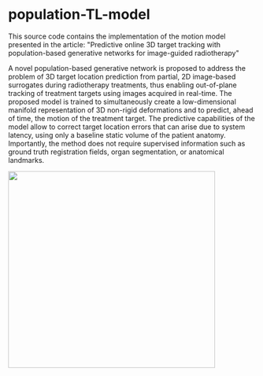 # population-TL-model

This source code contains the implementation of the motion model presented in the article: "Predictive online 3D target tracking with population-based generative networks for image-guided radiotherapy"



A novel population-based generative network is proposed to address the problem of 3D target location prediction from partial, 2D image-based surrogates during radiotherapy treatments, thus enabling out-of-plane tracking of treatment targets using images acquired in real-time. The proposed model is trained to simultaneously create a low-dimensional manifold representation of 3D non-rigid deformations and to predict, ahead of time, the motion of the treatment target. The predictive capabilities of the model allow to correct target location errors that can arise due to system latency, using only a baseline static volume of the patient anatomy. Importantly, the method does not require supervised information such as ground truth registration fields, organ segmentation, or anatomical landmarks. 


<img src="https://github.com/lisetvr/population-TL-model/blob/main/model_figure.png" width="420" height="400">
